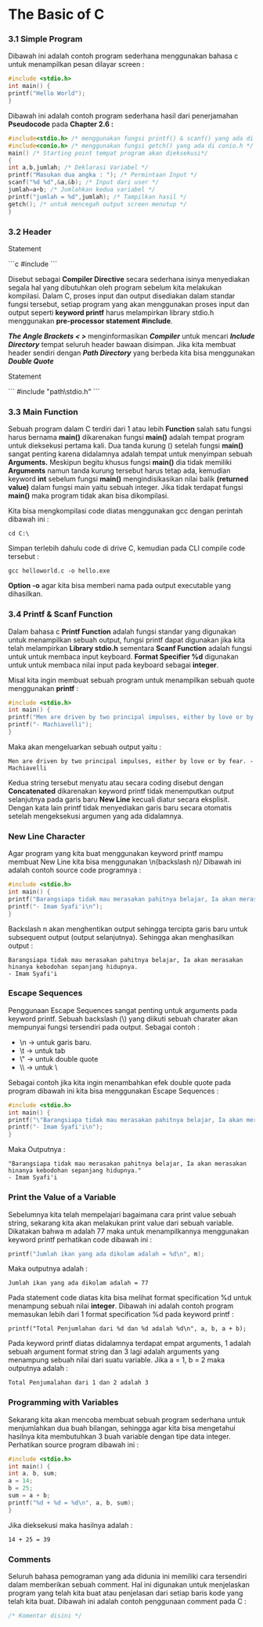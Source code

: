 # The Basic of C

<h3>3.1 Simple Program</h3>
<p>Dibawah ini adalah contoh program sederhana menggunakan bahasa c untuk menampilkan pesan dilayar screen :</p>

```c
#include <stdio.h>
int main() {
printf("Hello World");
}
```

<p>Dibawah ini adalah contoh program sederhana hasil dari penerjamahan <b>Pseudocode</b> pada <b>Chapter 2.6 :</b></p></p>

```c
#include<stdio.h> /* menggunakan fungsi printf() & scanf() yang ada di stdio.h */
#include<conio.h> /* menggunakan fungsi getch() yang ada di conio.h */
main() /* Starting point tempat program akan dieksekusi*/
{
int a,b,jumlah; /* Deklarasi Variabel */
printf("Masukan dua angka : "); /* Permintaan Input */
scanf("%d %d",&a,&b); /* Input dari user */
jumlah=a+b; /* Jumlahkan kedua variabel */
printf("jumlah = %d",jumlah); /* Tampilkan hasil */
getch(); /* untuk mencegah output screen menutup */
} 
```

<h3>3.2 Header</h3>

<p>Statement</p>
```c
#include <stdio.h>
```
<p>Disebut sebagai <b>Compiler Directive</b> secara sederhana isinya menyediakan segala hal yang dibutuhkan oleh program
sebelum kita melakukan kompilasi. Dalam C, proses input dan output disediakan dalam standar fungsi tersebut, setiap program 
yang akan menggunakan proses input dan output seperti <b>keyword printf</b> harus melampirkan library stdio.h menggunakan <b>pre-processor statement #include</b>.</p>

<p><i><b>The Angle Brackets < > </b></i> menginformasikan <i><b>Compiler</b></i> untuk mencari <i><b>Include Directory</b></i> tempat seluruh header bawaan disimpan. Jika kita membuat header sendiri dengan <i><b>Path Directory</b></i> yang berbeda kita bisa menggunakan <i><b>Double Quote</b></i></p>

<p>Statement</p>
```
#include "path\stdio.h"
```

<h3>3.3 Main Function</h3>
<p>Sebuah program dalam C terdiri dari 1 atau lebih <b>Function</b> salah satu fungsi harus bernama <b>main()</b> dikarenakan fungsi <b>main()</b> adalah tempat program untuk dieksekusi pertama kali. Dua tanda kurung () setelah fungsi <b>main()</b> sangat penting karena didalamnya adalah tempat untuk menyimpan sebuah <b>Arguments.</b> Meskipun begitu khusus fungsi <b>main()</b> dia tidak memiliki <b>Arguments</b> namun tanda kurung tersebut harus tetap ada, kemudian keyword <b>int</b> sebelum fungsi <b>main()</b> mengindisikasikan nilai balik <b>(returned value)</b> dalam fungsi main yaitu sebuah integer. Jika tidak terdapat fungsi <b>main()</b> maka program tidak akan bisa dikompilasi. 
</p>

<p>Kita bisa mengkompilasi code diatas menggunakan gcc dengan perintah dibawah ini :</p>

```
cd C:\
```
<p>Simpan terlebih dahulu code di drive C, kemudian pada CLI compile code tersebut :</p>

```
gcc helloworld.c -o hello.exe
```

<p><b>Option -o</b> agar kita bisa memberi nama pada output executable yang dihasilkan.</p>

<h3>3.4 Printf & Scanf Function</h3>
<p>Dalam bahasa c <b>Printf Function</b> adalah fungsi standar yang digunakan untuk menampilkan sebuah output, fungsi printf dapat digunakan jika kita telah melampirkan <b>Library stdio.h</b> sementara <b>Scanf Function</b> adalah fungsi untuk untuk membaca input keyboard. <b>Format Specifier %d</b> digunakan untuk untuk membaca nilai input pada keyboard sebagai <b>integer</b>. </p>

<p>Misal kita ingin membuat sebuah program untuk menampilkan sebuah quote menggunakan <b>printf</b> :</p>

```c
#include <stdio.h>
int main() {
printf("Men are driven by two principal impulses, either by love or by fear.");
printf("- Machiavelli");
}
```
<p>Maka akan mengeluarkan sebuah output yaitu :</p>

```
Men are driven by two principal impulses, either by love or by fear. - Machiavelli
```

<p>Kedua string tersebut menyatu atau secara coding disebut dengan <b>Concatenated</b> dikarenakan
keyword printf tidak menemputkan output selanjutnya pada garis baru <b>New Line</b> kecuali diatur secara eksplisit.
Dengan kata lain printf tidak menyediakan garis baru secara otomatis setelah mengeksekusi argumen yang ada didalamnya.</p>

<h3>New Line Character</h3>
<p>Agar program yang kita buat menggunakan keyword printf mampu membuat New Line kita bisa menggunakan \n(backslash n)/
Dibawah ini adalah contoh source code programnya :</p>

```c
#include <stdio.h>
int main() {
printf("Barangsiapa tidak mau merasakan pahitnya belajar, Ia akan merasakan hinanya kebodohan sepanjang hidupnya.\n");
printf("- Imam Syafi'i\n");
}
```

<p>Backslash n akan menghentikan output sehingga tercipta garis baru untuk subsequent output (output selanjutnya).
Sehingga akan menghasilkan output :</p>

```
Barangsiapa tidak mau merasakan pahitnya belajar, Ia akan merasakan hinanya kebodohan sepanjang hidupnya.
- Imam Syafi'i
```

<h3>Escape Sequences</h3>
<p>Penggunaan Escape Sequences sangat penting untuk arguments pada keyword printf. Sebuah backslash (\) yang diikuti 
sebuah charater akan mempunyai fungsi tersendiri pada output. Sebagai contoh :</p>

<ul>
<li>\n -> untuk garis baru.</li>
<li>\t -> untuk tab</li>
<li>\" -> untuk double quote</li>
<li>\\ -> untuk \</li>
</ul>

<p>Sebagai contoh jika kita ingin menambahkan efek double quote pada program dibawah ini kita bisa menggunakan
Escape Sequences :</p>

```c
#include <stdio.h>
int main() {
printf("\"Barangsiapa tidak mau merasakan pahitnya belajar, Ia akan merasakan hinanya kebodohan sepanjang hidupnya.\"\n");
printf("- Imam Syafi'i\n");
}
```

<p>Maka Outputnya :</p>

```
"Barangsiapa tidak mau merasakan pahitnya belajar, Ia akan merasakan hinanya kebodohan sepanjang hidupnya."
- Imam Syafi'i
```

<h3>Print the Value of a Variable</h3>
<p>Sebelumnya kita telah mempelajari bagaimana cara print value sebuah string, sekarang kita akan melakukan print value 
dari sebuah variable. Dikatakan bahwa m adalah 77 maka untuk menampilkannya menggunakan keyword printf perhatikan code dibawah ini : </p>

```c
printf("Jumlah ikan yang ada dikolam adalah = %d\n", m);
```

<p>Maka outputnya adalah :</p>

```
Jumlah ikan yang ada dikolam adalah = 77
```
<p>Pada statement code diatas kita bisa melihat format specification %d untuk menampung sebuah nilai <b>integer</b>.
Dibawah ini adalah contoh program memasukan lebih dari 1 format specification %d pada keyword printf :</p>

```
printf("Total Penjumlahan dari %d dan %d adalah %d\n", a, b, a + b);
```

<p>Pada keyword printf diatas didalamnya terdapat empat arguments, 1 adalah sebuah argument format string dan 3 lagi adalah arguments
yang menampung sebuah nilai dari suatu variable. Jika a = 1, b = 2 maka outputnya adalah :</p>

```
Total Penjumalahan dari 1 dan 2 adalah 3
```

<h3>Programming with Variables</h3>
<p>Sekarang kita akan mencoba membuat sebuah program sederhana untuk menjumlahkan dua buah bilangan, sehingga 
agar kita bisa mengetahui hasilnya kita membutuhkan 3 buah variable dengan tipe data integer. Perhatikan source program dibawah ini :</p>

```c
#include <stdio.h>
int main() {
int a, b, sum;
a = 14;
b = 25;
sum = a + b;
printf("%d + %d = %d\n", a, b, sum);
}
```

<p>Jika dieksekusi maka hasilnya adalah : </p>

```
14 + 25 = 39
```

<h3>Comments</h3>
<p>Seluruh bahasa pemograman yang ada didunia ini memiliki cara tersendiri dalam memberikan sebuah comment.
Hal ini digunakan untuk menjelaskan program yang telah kita buat atau penjelasan dari setiap baris kode yang
telah kita buat. Dibawah ini adalah contoh penggunaan comment pada C :</p>

```c
/* Komentar disini */
```
